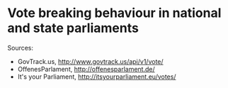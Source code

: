 Vote breaking behaviour in national and state parliaments 
=========================================================

Sources: 

* GovTrack.us, http://www.govtrack.us/api/v1/vote/
* OffenesParlament, http://offenesparlament.de/
* It's your Parliament, http://itsyourparliament.eu/votes/



